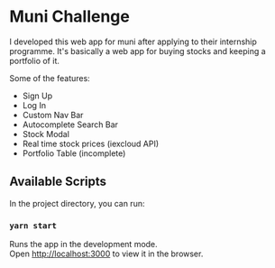 # Muni Challenge

I developed this web app for muni after applying to their internship programme. It's basically a web app for buying stocks and keeping a portfolio of it. 

Some of the features:

 - Sign Up
 - Log In
 - Custom Nav Bar
 -  Autocomplete Search Bar
 - Stock Modal
 - Real time stock prices (iexcloud API)
 - Portfolio Table (incomplete)

## Available Scripts

In the project directory, you can run:

### `yarn start`

Runs the app in the development mode.\
Open [http://localhost:3000](http://localhost:3000) to view it in the browser.
